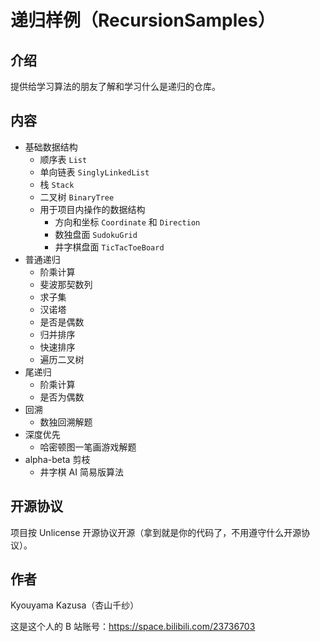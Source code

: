 # 递归样例（RecursionSamples）

## 介绍

提供给学习算法的朋友了解和学习什么是递归的仓库。

## 内容

* 基础数据结构
  * 顺序表 `List`
  * 单向链表 `SinglyLinkedList`
  * 栈 `Stack`
  * 二叉树 `BinaryTree`
  * 用于项目内操作的数据结构
	* 方向和坐标 `Coordinate` 和 `Direction`
	* 数独盘面 `SudokuGrid`
	* 井字棋盘面 `TicTacToeBoard`
* 普通递归
  * 阶乘计算
  * 斐波那契数列
  * 求子集
  * 汉诺塔
  * 是否是偶数
  * 归并排序
  * 快速排序
  * 遍历二叉树
* 尾递归
  * 阶乘计算
  * 是否为偶数
* 回溯
  * 数独回溯解题
* 深度优先
  * 哈密顿图一笔画游戏解题
* alpha-beta 剪枝
  * 井字棋 AI 简易版算法

## 开源协议

项目按 Unlicense 开源协议开源（拿到就是你的代码了，不用遵守什么开源协议）。

## 作者

Kyouyama Kazusa（杏山千纱）

这是这个人的 B 站账号：https://space.bilibili.com/23736703
